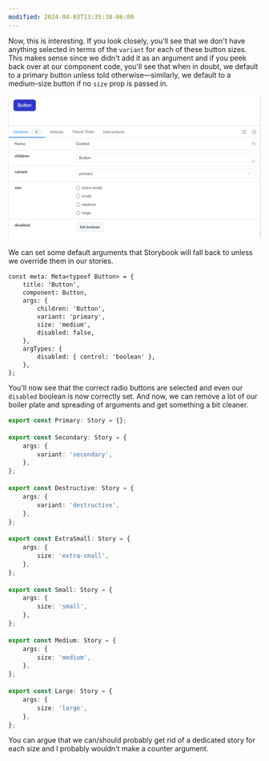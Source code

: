 ```yaml
---
modified: 2024-04-03T13:35:38-06:00
---
```


Now, this is interesting. If you look closely, you'll see that we don't have anything selected in terms of the `variant` for each of these button sizes. This makes sense since we didn't add it as an argument and if you peek back over at our component code, you'll see that when in doubt, we default to a primary button unless told otherwise—similarly, we default to a medium-size button if no `size` prop is passed in.

![](assets/storybook-button-controls-additonal-disabled-control.png)

We can set some default arguments that Storybook will fall back to unless we override them in our stories.

```tsx
const meta: Meta<typeof Button> = {
	title: 'Button',
	component: Button,
	args: {
		children: 'Button',
		variant: 'primary',
		size: 'medium',
		disabled: false,
	},
	argTypes: {
		disabled: { control: 'boolean' },
	},
};
```

You'll now see that the correct radio buttons are selected and even our `disabled` boolean is now correctly set. And now, we can remove a lot of our boiler plate and spreading of arguments and get something a bit cleaner.

```ts
export const Primary: Story = {};

export const Secondary: Story = {
	args: {
		variant: 'secondary',
	},
};

export const Destructive: Story = {
	args: {
		variant: 'destructive',
	},
};

export const ExtraSmall: Story = {
	args: {
		size: 'extra-small',
	},
};

export const Small: Story = {
	args: {
		size: 'small',
	},
};

export const Medium: Story = {
	args: {
		size: 'medium',
	},
};

export const Large: Story = {
	args: {
		size: 'large',
	},
};
```

You can argue that we can/should probably get rid of a dedicated story for each size and I probably wouldn't make a counter argument.
